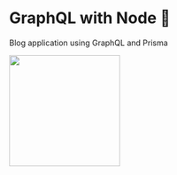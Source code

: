 # GraphQL with Node 🚀

Blog application using GraphQL and Prisma

<img src='https://media.giphy.com/media/NMMj3u6gbrDdCTvUy0/giphy.gif' width=200>
